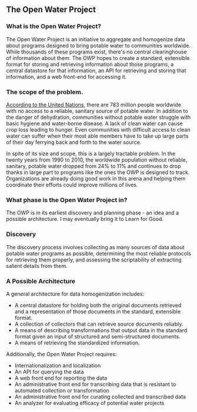 ## The Open Water Project

### What is the Open Water Project?
The Open Water Project is an initiative to aggregate and homogenize data about programs designed to bring potable water to communities worldwide. While thousands of these programs exist, there's no central clearinghouse of information about them. The OWP hopes to create a standard, extensible format for storing and retrieving information about those programs, a central datastore for that information, an API for retrieving and storing that information, and a web front-end for accessing it.

### The scope of the problem.
[According to the United Nations](http://www.un.org/millenniumgoals/pdf/MDG%20Report%202012.pdf), there are 783 million people worldwide with no access to a reliable, sanitary source of potable water. In addition to the danger of dehydration, communities without potable water struggle with basic hygiene and water-borne disease. A lack of clean water can cause crop loss leading to hunger. Even communities with difficult access to clean water can suffer when their most able members have to take up large parts of their day ferrying back and forth to the water source.

In spite of its size and scope, this is a largely tractable problem. In the twenty years from 1990 to 2010, the worldwide population without reliable, sanitary, potable water dropped from 24% to 11% and continues to drop thanks in large part to programs like the ones the OWP is designed to track. Organizations are already doing good work in this arena and helping them coordinate their efforts could improve millions of lives.

### What phase is the Open Water Project in?
The OWP is in its earliest discovery and planning phase - an idea and a possible architecture. I may eventually bring it to Learn for Good.

### Discovery
The discovery process involves collecting as many sources of data about potable water programs as possible, determining the most reliable protocols for retrieving them properly, and assessing the scriptability of extracting salient details from them.

### A Possible Architecture
A general architecture for data homogenization includes:
* A central datastore for holding both the original documents retrieved and a representation of those documents in the standard, extensible format.
* A collection of collectors that can retrieve source documents reliably.
* A means of describing transformations that output data in the standard format given an input of structured and semi-structured documents.
* A means of retrieving the standardized information.

Additionally, the Open Water Project requires:
* Internationalization and localization
* An API for querying the data
* A web front end for reporting the data
* An administrative front end for transcribing data that is resistant to automated collection or transformation
* An administrative front end for curating collected and transcribed data
* An analyzer for evaluating efficacy of potential water projects
